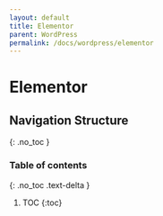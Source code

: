 ```yaml
---
layout: default
title: Elementor
parent: WordPress
permalink: /docs/wordpress/elementor
---
```


# Elementor

## Navigation Structure
{: .no_toc }

### Table of contents
{: .no_toc .text-delta }

1. TOC
{:toc}